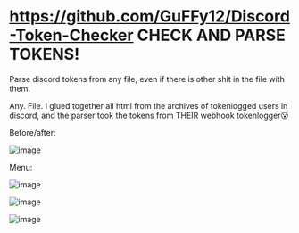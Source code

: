 # https://github.com/GuFFy12/Discord-Token-Checker CHECK AND  PARSE TOKENS!
Parse discord tokens from any file, even if there is other shit in the file with them.

Any. File. I glued together all html from the archives of tokenlogged users in discord, and the parser took the tokens from THEIR webhook tokenlogger😮

Before/after:

![image](https://user-images.githubusercontent.com/49491499/122070142-22e20080-ce0f-11eb-900c-2a1e9d969982.png)

Menu:

![image](https://user-images.githubusercontent.com/49491499/122122772-a9660480-ce46-11eb-8bb8-6075ee8616c0.png)

![image](https://user-images.githubusercontent.com/49491499/122122844-c4387900-ce46-11eb-8576-61c2a79a3680.png)

![image](https://user-images.githubusercontent.com/49491499/122122892-d31f2b80-ce46-11eb-8889-dce89b6f1eb5.png)





